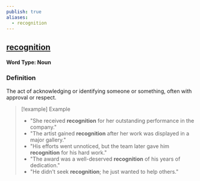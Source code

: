 ```yaml
---
publish: true
aliases:
  - recognition
---
```


## [recognition](https://dictionary.cambridge.org/dictionary/english/recognition)
#### Word Type: Noun

### Definition
The act of acknowledging or identifying someone or something, often with approval or respect.

> [!example] Example
> 
> - "She received **recognition** for her outstanding performance in the company."
> - "The artist gained **recognition** after her work was displayed in a major gallery."
> - "His efforts went unnoticed, but the team later gave him **recognition** for his hard work."
> - "The award was a well-deserved **recognition** of his years of dedication."
> - "He didn't seek **recognition**; he just wanted to help others."